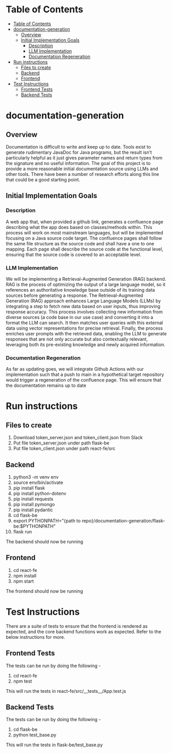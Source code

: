 # Table of Contents

- [Table of Contents](#table-of-contents)
- [documentation-generation](#documentation-generation)
  - [Overview](#overview)
  - [Initial Implementation Goals](#initial-implementation-goals)
    - [Description](#description)
    - [LLM Implementation](#llm-implementation)
    - [Documentation Regeneration](#documentation-regeneration)
- [Run instructions](#run-instructions)
  - [Files to create](#files-to-create)
  - [Backend](#backend)
  - [Frontend](#frontend)
- [Test Instructions](#test-instructions)
  - [Frontend Tests](#frontend-tests)
  - [Backend Tests](#backend-tests)

# documentation-generation

## Overview

Documentation is difficult to write and keep up to date. Tools exist to generate rudimentary JavaDoc for Java programs, but the result isn’t particularly helpful as it just gives parameter names and return types from the signature and no useful information. The goal of this project is to provide a more reasonable initial documentation source using LLMs and other tools. There have been a number of research efforts along this line that could be a good starting point.

## Initial Implementation Goals

### Description

A web app that, when provided a github link, generates a confluence page describing what the app does based on classes/methods within. This process will work on most mainstream languages, but will be implemented focusing on a Java source code target. The confluence pages shall follow the same file structure as the source code and shall have a one to one mapping. Each page shall describe the source code at the functional level, ensuring that the source code is covered to an acceptable level.

### LLM Implementation

We will be implementing a Retrieval-Augmented Generation (RAG) backend. RAG is the process of optimizing the output of a large language model, so it references an authoritative knowledge base outside of its training data sources before generating a response. The Retrieval-Augmented Generation (RAG) approach enhances Large Language Models (LLMs) by integrating a step to fetch new data based on user inputs, thus improving response accuracy. This process involves collecting new information from diverse sources (a code base in our use case) and converting it into a format the LLM can search. It then matches user queries with this external data using vector representations for precise retrieval. Finally, the process enriches user prompts with the retrieved data, enabling the LLM to generate responses that are not only accurate but also contextually relevant, leveraging both its pre-existing knowledge and newly acquired information.

### Documentation Regeneration

As far as updating goes, we will integrate Github Actions with our implementation such that a push to main in a hypothetical target repository would trigger a regeneration of the confluence page. This will ensure that the documentation remains up to date

# Run instructions

## Files to create

1. Download token_server.json and token_client.json from Slack
2. Put file token_server.json under path flask-be
3. Put file token_client.json under path react-fe/src

## Backend

1. python3 -m venv env
2. source env/bin/activate
3. pip install flask
4. pip install python-dotenv
5. pip install requests
6. pip install pymongo
7. pip install pydantic
8. cd flask-be
9. export PYTHONPATH="{path to repo}/documentation-generation/flask-be:$PYTHONPATH"
10. flask run

The backend should now be running

## Frontend

1. cd react-fe
2. npm install
3. npm start

The frontend should now be running

# Test Instructions

There are a suite of tests to ensure that the frontend is rendered as expected, and the core backend functions work as expected. Refer to the below instructions for more.

## Frontend Tests

The tests can be run by doing the following -

1. cd react-fe
2. npm test

This will run the tests in react-fe/src/\_\_tests\_\_/App.test.js

## Backend Tests

The tests can be run by doing the following -

1. cd flask-be
2. python test_base.py

This will run the tests in flask-be/test_base.py
